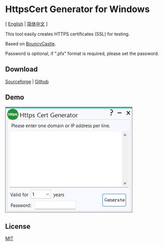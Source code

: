 # HttpsCert Generator for Windows

[ [English](./README.md) | [简体中文](./README_cn.md) ]

This tool easily creates HTTPS certificates (SSL) for testing.

Based on [BouncyCastle](https://github.com/bcgit/bc-csharp).

Password is optional, if ".pfx" format is required, please set the password.
## Download

[Sourceforge](https://sourceforge.net/projects/https/) | [Github](https://github.com/lalakii/HttpsCert/releases)

## Demo

<img src="en.jpg">

## License
[MIT](https://github.com/lalakii/HttpsCert/blob/master/LICENSE)